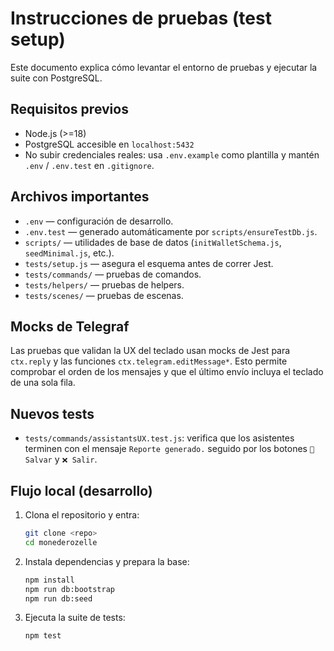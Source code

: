 # Instrucciones de pruebas (test setup)

Este documento explica cómo levantar el entorno de pruebas y ejecutar la suite con PostgreSQL.

## Requisitos previos

- Node.js (>=18)
- PostgreSQL accesible en `localhost:5432`
- No subir credenciales reales: usa `.env.example` como plantilla y mantén `.env` / `.env.test` en `.gitignore`.

## Archivos importantes

- `.env` — configuración de desarrollo.
- `.env.test` — generado automáticamente por `scripts/ensureTestDb.js`.
- `scripts/` — utilidades de base de datos (`initWalletSchema.js`, `seedMinimal.js`, etc.).
- `tests/setup.js` — asegura el esquema antes de correr Jest.
- `tests/commands/` — pruebas de comandos.
- `tests/helpers/` — pruebas de helpers.
- `tests/scenes/` — pruebas de escenas.

## Mocks de Telegraf

Las pruebas que validan la UX del teclado usan mocks de Jest para
`ctx.reply` y las funciones `ctx.telegram.editMessage*`. Esto permite
comprobar el orden de los mensajes y que el último envío incluya el
teclado de una sola fila.

## Nuevos tests

- `tests/commands/assistantsUX.test.js`: verifica que los asistentes
  terminen con el mensaje `Reporte generado.` seguido por los botones
  `💾 Salvar` y `❌ Salir`.

## Flujo local (desarrollo)

1. Clona el repositorio y entra:
   ```bash
   git clone <repo>
   cd monederozelle
   ```
2. Instala dependencias y prepara la base:
   ```bash
   npm install
   npm run db:bootstrap
   npm run db:seed
   ```
3. Ejecuta la suite de tests:
   ```bash
   npm test
   ```
